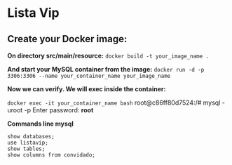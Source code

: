 # Lista Vip

## Create your Docker image:

**On directory src/main/resource:** 
```docker build -t your_image_name .```

**And start your MySQL container from the image:**
```docker run -d -p 3306:3306 --name your_container_name your_image_name```

**Now we can verify. We will exec inside the container:**

```docker exec -it your_container_name bash```
root@c86ff80d7524:/# mysql -uroot -p
Enter password: **root**

**Commands line mysql**
```
show databases;
use listavip;
show tables;
show columns from convidado;
```
